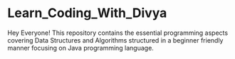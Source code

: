 # Learn_Coding_With_Divya
Hey Everyone! This repository contains the essential programming aspects covering Data Structures and Algorithms structured in a beginner friendly manner focusing on Java programming language.
